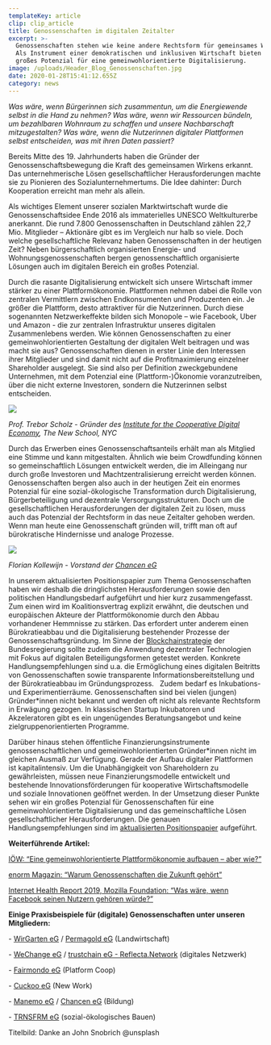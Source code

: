 ```yaml
---
templateKey: article
clip: clip_article
title: Genossenschaften im digitalen Zeitalter
excerpt: >-
  Genossenschaften stehen wie keine andere Rechtsform für gemeinsames Wirken.
  Als Instrument einer demokratischen und inklusiven Wirtschaft bieten sie
  großes Potenzial für eine gemeinwohlorientierte Digitalisierung.
image: /uploads/Header_Blog_Genossenschaften.jpg
date: 2020-01-28T15:41:12.655Z
category: news
---
```

*Was wäre, wenn Bürgerinnen sich zusammentun, um die Energiewende selbst in die Hand zu nehmen? Was wäre, wenn wir Ressourcen bündeln, um bezahlbaren Wohnraum zu schaffen und unsere Nachbarschaft mitzugestalten? Was wäre, wenn die Nutzerinnen digitaler Plattformen selbst entscheiden, was mit ihren Daten passiert?* 

Bereits Mitte des 19. Jahrhunderts haben die Gründer der Genossenschaftsbewegung die Kraft des gemeinsamen Wirkens erkannt. Das unternehmerische Lösen gesellschaftlicher Herausforderungen machte sie zu Pionieren des Sozialunternehmertums. Die Idee dahinter: Durch Kooperation erreicht man mehr als allein.

Als wichtiges Element unserer sozialen Marktwirtschaft wurde die Genossenschaftsidee Ende 2016 als immaterielles UNESCO Weltkulturerbe anerkannt. Die rund 7.800 Genossenschaften in Deutschland zählen 22,7 Mio. Mitglieder – Aktionäre gibt es im Vergleich nur halb so viele. Doch welche gesellschaftliche Relevanz haben Genossenschaften in der heutigen Zeit? Neben bürgerschaftlich organisierten Energie- und Wohnungsgenossenschaften bergen genossenschaftlich organisierte Lösungen auch im digitalen Bereich ein großes Potenzial.

Durch die rasante Digitalisierung entwickelt sich unsere Wirtschaft immer stärker zu einer Plattformökonomie. Plattformen nehmen dabei die Rolle von zentralen Vermittlern zwischen Endkonsumenten und Produzenten ein. Je größer die Plattform, desto attraktiver für die Nutzerinnen. Durch diese sogenannten Netzwerkeffekte bilden sich Monopole – wie Facebook, Uber und Amazon - die zur zentralen Infrastruktur unseres digitalen Zusammenlebens werden. Wie können Genossenschaften zu einer gemeinwohlorientierten Gestaltung der digitalen Welt beitragen und was macht sie aus? Genossenschaften dienen in erster Linie den Interessen ihrer Mitglieder und sind damit nicht auf die Profitmaximierung einzelner Shareholder ausgelegt. Sie sind also per Definition zweckgebundene Unternehmen, mit dem Potenzial eine (Plattform-)Ökonomie voranzutreiben, über die nicht externe Investoren, sondern die Nutzerinnen selbst entscheiden. 

![](/uploads/ZitatTreberScholz.jpg)

*Prof. Trebor Scholz - Gründer des [Institute for the Cooperative Digital Economy](https://platform.coop/who-we-are/icde/), The New School, NYC*

Durch das Erwerben eines Genossenschaftsanteils erhält man als Mitglied eine Stimme und kann mitgestalten. Ähnlich wie beim Crowdfunding können so gemeinschaftlich Lösungen entwickelt werden, die im Alleingang nur durch große Investoren und Machtzentralisierung erreicht werden können. Genossenschaften bergen also auch in der heutigen Zeit ein enormes Potenzial für eine sozial-ökologische Transformation durch Digitalisierung, Bürgerbeteiligung und dezentrale Versorgungsstrukturen. Doch um die gesellschaftlichen Herausforderungen der digitalen Zeit zu lösen, muss auch das Potenzial der Rechtsform in das neue Zeitalter gehoben werden. Wenn man heute eine Genossenschaft gründen will, trifft man oft auf bürokratische Hindernisse und analoge Prozesse. 

![](/uploads/Zitat_Florian_Kollewijn.jpg)

*Florian Kollewijn - Vorstand der [Chancen eG](https://chancen-eg.de/)*

In unserem aktualisierten Positionspapier zum Thema Genossenschaften haben wir deshalb die dringlichsten Herausforderungen sowie den politischen Handlungsbedarf aufgeführt und hier kurz zusammengefasst.  Zum einen wird im Koalitionsvertrag explizit erwähnt, die deutschen und europäischen Akteure der Plattformökonomie durch den Abbau vorhandener Hemmnisse zu stärken. Das erfordert unter anderem einen Bürokratieabbau und die Digitalisierung bestehender Prozesse der Genossenschaftsgründung. Im Sinne der [Blockchainstrategie](https://www.bmwi.de/Redaktion/DE/Publikationen/Digitale-Welt/blockchain-strategie.pdf?__blob=publicationFile&v=10) der Bundesregierung sollte zudem die Anwendung dezentraler Technologien mit Fokus auf digitalen Beteiligungsformen getestet werden. Konkrete Handlungsempfehlungen sind u.a. die Ermöglichung eines digitalen Beitritts von Genossenschaften sowie transparente Informationsbereitstellung und der Bürokratieabbau im Gründungsprozess.   Zudem bedarf es Inkubations- und Experimentierräume. Genossenschaften sind bei vielen (jungen) Gründer*innen nicht bekannt und werden oft nicht als relevante Rechtsform in Erwägung gezogen. In klassischen Startup Inkubatoren und Akzeleratoren gibt es ein ungenügendes Beratungsangebot und keine zielgruppenorientierten Programme. 

Darüber hinaus stehen öffentliche Finanzierungsinstrumente genossenschaftlichen und gemeinwohlorientierten Gründer*innen nicht im gleichen Ausmaß zur Verfügung. Gerade der Aufbau digitaler Plattformen ist kapitalintensiv. Um die Unabhängigkeit von Shareholdern zu gewährleisten, müssen neue Finanzierungsmodelle entwickelt und bestehende Innovationsförderungen für kooperative Wirtschaftsmodelle und soziale Innovationen geöffnet werden. In der Umsetzung dieser Punkte sehen wir ein großes Potenzial für Genossenschaften für eine gemeinwohlorientierte Digitalisierung und das gemeinschaftliche Lösen gesellschaftlicher Herausforderungen. Die genauen Handlungsempfehlungen sind im [aktualisierten Positionspapier](https://www.send-ev.de/uploads/Positionspapier_Genossenschaften.pdf) aufgeführt. 

**Weiterführende Artikel:**  

[IÖW: “Eine gemeinwohlorientierte Plattformökonomie aufbauen – aber wie?” ](https://drive.google.com/open?id=1hkiFh_RjuTheWZQK32b6svQ4MZN3HFc5)

[](https://drive.google.com/open?id=1hkiFh_RjuTheWZQK32b6svQ4MZN3HFc5)[enorm Magazin: “Warum Genossenschaften die Zukunft gehört” ](https://enorm-magazin.de/wirtschaft/genossenschaft/warum-genossenschaften-die-zukunft-gehoert)

[Internet Health Report 2019, Mozilla Foundation: “Was wäre, wenn Facebook seinen Nutzern gehören würde?”](https://internethealthreport.org/2019/was-ware-wenn-facebook-seinen-nutzern-gehoren-wurde/?lang=de)

**Einige Praxisbeispiele für (digitale) Genossenschaften unter unseren Mitgliedern:**  

\- [WirGarten eG](https://lueneburg.wirgarten.com/) / [Permagold eG](https://perma.gold/) (Landwirtschaft)

\- [WeChange eG](https://wechange.de) / [trustchain eG - Reflecta.Network](https://www.reflecta.network) (digitales Netzwerk)

\- [Fairmondo eG](https://www.fairmondo.de) (Platform Coop)

\- [Cuckoo eG](https://cuckoo.work/de/) (New Work)

\- [Manemo eG](https://www.manemo.de) / [Chancen eG](https://chancen-eg.de) (Bildung)

\- [TRNSFRM eG](https://www.trnsfrm.org) (sozial-ökologisches Bauen)



Titelbild: Danke an John Snobrich @unsplash
